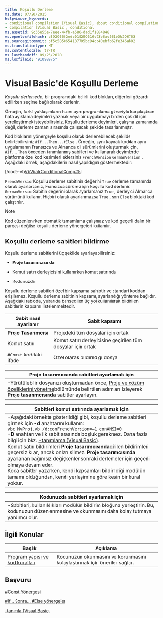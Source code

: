 ```yaml
---
title: Koşullu Derleme
ms.date: 07/20/2015
helpviewer_keywords:
- conditional compilation [Visual Basic], about conditional compilation
- compilation [Visual Basic], conditional
ms.assetid: 9c35e55e-7eee-44fb-a586-dad1f1884848
ms.openlocfilehash: e59296882edc018259816c73b6ae861b3b296783
ms.sourcegitcommit: bf5c5850654187705bc94cc40ebfb62fe346ab02
ms.translationtype: MT
ms.contentlocale: tr-TR
ms.lasthandoff: 09/23/2020
ms.locfileid: "91098975"
---
```

# <a name="conditional-compilation-in-visual-basic"></a>Visual Basic'de Koşullu Derleme

*Koşullu derlemede*, bir programdaki belirli kod blokları, diğerleri gözardı edilirken seçime bağlı olarak derlenir.  
  
 Örneğin, farklı yaklaşımların hızını aynı programlama göreviyle karşılaştıran hata ayıklama deyimleri yazmak veya bir uygulamayı birden çok dil için yerelleştirmek isteyebilirsiniz. Koşullu derleme deyimleri, çalışma zamanında değil, derleme zamanı sırasında çalışacak şekilde tasarlanmıştır.  
  
 Kod bloklarını yönergeyle koşullu olarak derlenebilecek şekilde belirtebilirsiniz `#If...Then...#Else` . Örneğin, aynı kaynak koddan aynı uygulamanın Fransızca ve Almanca dil sürümlerini oluşturmak için, `#If...Then` önceden tanımlanmış sabitleri ve kullanarak deyimlerde platforma özel kod kesimleri eklersiniz `FrenchVersion` `GermanVersion` . Aşağıdaki örnek, aşağıdakilerin nasıl yapıldığını göstermektedir:  
  
 [!code-vb[VbVbalrConditionalComp#5](~/samples/snippets/visualbasic/VS_Snippets_VBCSharp/VbVbalrConditionalComp/VB/Class1.vb#5)]  
  
 `FrenchVersion`Koşullu derleme sabitinin değerini `True` derleme zamanında olarak ayarlarsanız, Fransızca sürümü için koşullu kod derlenir. `GermanVersion`Sabitin değerini olarak ayarlarsanız `True` , derleyici Almanca sürümünü kullanır. Hiçbiri olarak ayarlanmazsa `True` , son `Else` bloktaki kod çalıştırılır.  
  
> [!NOTE]
> Kod düzenlenirken otomatik tamamlama çalışmaz ve kod geçerli dalın bir parçası değilse koşullu derleme yönergeleri kullanılır.  
  
## <a name="declaring-conditional-compilation-constants"></a>Koşullu derleme sabitleri bildirme  

 Koşullu derleme sabitlerini üç şekilde ayarlayabilirsiniz:  
  
- **Proje tasarımcısında**  
  
- Komut satırı derleyicisini kullanırken komut satırında  
  
- Kodunuzda  
  
 Koşullu derleme sabitleri özel bir kapsama sahiptir ve standart koddan erişilemez. Koşullu derleme sabitinin kapsamı, ayarlandığı yönteme bağlıdır. Aşağıdaki tabloda, yukarıda bahsedilen üç yol kullanılarak bildirilen sabitlerin kapsamı listelenmektedir.  
  
|Sabit nasıl ayarlanır|Sabit kapsamı|  
|---|---|  
|**Proje Tasarımcısı**|Projedeki tüm dosyalar için ortak|  
|Komut satırı|Komut satırı derleyicisine geçirilen tüm dosyalar için ortak|  
|`#Const` koddaki ifade|Özel olarak bildirildiği dosya|  
  
|Proje tasarımcısında sabitleri ayarlamak için|  
|---|  
|-Yürütülebilir dosyanızı oluşturmadan önce, [Proje ve çözüm özelliklerini yönetme](/visualstudio/ide/managing-project-and-solution-properties)bölümünde belirtilen adımları Izleyerek **Proje tasarımcısında** sabitler ayarlayın.|  
  
|Sabitleri komut satırında ayarlamak için|  
|---|  
|-Aşağıdaki örnekte gösterildiği gibi, koşullu derleme sabitleri girmek için **-d** anahtarını kullanın:<br />     `vbc MyProj.vb /d:conFrenchVersion=–1:conANSI=0`<br />     **-D** anahtarı ve ilk sabit arasında boşluk gerekmez. Daha fazla bilgi için bkz. [-tanımlama (Visual Basic)](../../reference/command-line-compiler/define.md).<br />     Komut satırı bildirimleri **Proje tasarımcısında**girilen bildirimleri geçersiz kılar, ancak onları silmez. **Proje tasarımcısında** ayarlanan bağımsız değişkenler sonraki derlemeler için geçerli olmaya devam eder.<br />     Koda sabitler yazarken, kendi kapsamları bildirildiği modülün tamamı olduğundan, kendi yerleşimine göre kesin bir kural yoktur.|  
  
|Kodunuzda sabitleri ayarlamak için|  
|---|  
|-Sabitleri, kullanıldıkları modülün bildirim bloğuna yerleştirin. Bu, kodunuzun düzenlenmesine ve okunmasını daha kolay tutmaya yardımcı olur.|  
  
## <a name="related-topics"></a>İlgili Konular  
  
|Başlık|Açıklama|  
|---|---|  
|[Program yapısı ve kod kuralları](program-structure-and-code-conventions.md)|Kodunuzun okunmasını ve korunmasını kolaylaştırmak için öneriler sağlar.|  
  
## <a name="reference"></a>Başvuru  

 [#Const Yönergesi](../../language-reference/directives/const-directive.md)  
  
 [#If... Sonra... #Else yönergeler](../../language-reference/directives/if-then-else-directives.md)  
  
 [-tanımla (Visual Basic)](../../reference/command-line-compiler/define.md)

